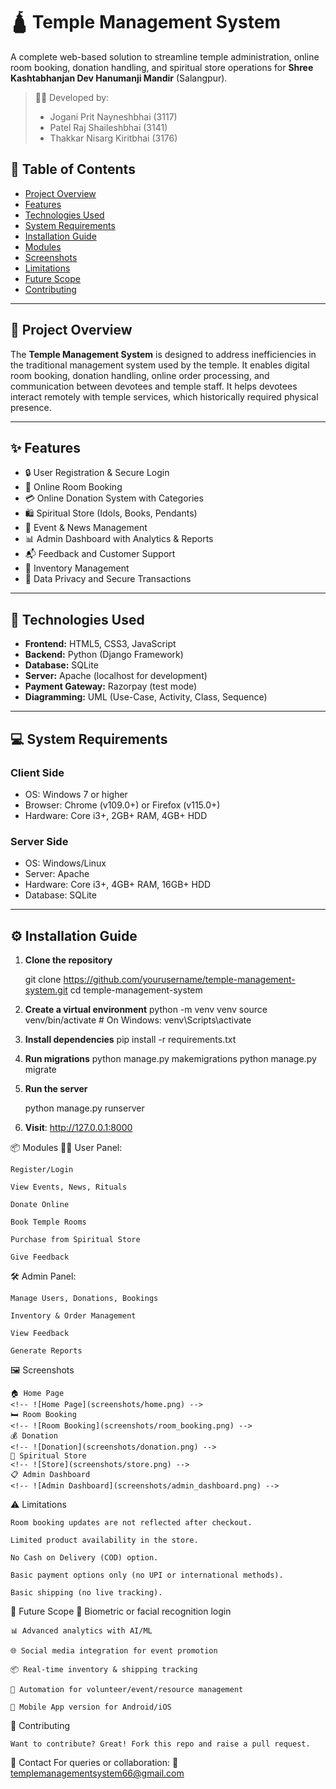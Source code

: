 # 🛕 Temple Management System

A complete web-based solution to streamline temple administration, online room booking, donation handling, and spiritual store operations for **Shree Kashtabhanjan Dev Hanumanji Mandir** (Salangpur).

> 👨‍💻 Developed by:  
> - Jogani Prit Nayneshbhai (3117)  
> - Patel Raj Shaileshbhai (3141)  
> - Thakkar Nisarg Kiritbhai (3176)

## 📑 Table of Contents

- [Project Overview](#project-overview)
- [Features](#features)
- [Technologies Used](#technologies-used)
- [System Requirements](#system-requirements)
- [Installation Guide](#installation-guide)
- [Modules](#modules)
- [Screenshots](#screenshots)
- [Limitations](#limitations)
- [Future Scope](#future-scope)
- [Contributing](#contributing)

---

## 📌 Project Overview

The **Temple Management System** is designed to address inefficiencies in the traditional management system used by the temple. It enables digital room booking, donation handling, online order processing, and communication between devotees and temple staff. It helps devotees interact remotely with temple services, which historically required physical presence.

---

## ✨ Features

- 🔒 User Registration & Secure Login
- 📅 Online Room Booking
- 💳 Online Donation System with Categories
- 🛍️ Spiritual Store (Idols, Books, Pendants)
- 📢 Event & News Management
- 📊 Admin Dashboard with Analytics & Reports
- 📬 Feedback and Customer Support
- 📂 Inventory Management
- 🔐 Data Privacy and Secure Transactions

---

## 🧰 Technologies Used

- **Frontend:** HTML5, CSS3, JavaScript  
- **Backend:** Python (Django Framework)  
- **Database:** SQLite  
- **Server:** Apache (localhost for development)  
- **Payment Gateway:** Razorpay (test mode)  
- **Diagramming:** UML (Use-Case, Activity, Class, Sequence)

---

## 💻 System Requirements

### Client Side
- OS: Windows 7 or higher  
- Browser: Chrome (v109.0+) or Firefox (v115.0+)  
- Hardware: Core i3+, 2GB+ RAM, 4GB+ HDD

### Server Side
- OS: Windows/Linux  
- Server: Apache  
- Hardware: Core i3+, 4GB+ RAM, 16GB+ HDD  
- Database: SQLite  

---

## ⚙️ Installation Guide

1. **Clone the repository**

   git clone https://github.com/yourusername/temple-management-system.git
   cd temple-management-system

2. **Create a virtual environment**
  python -m venv venv
  source venv/bin/activate  # On Windows: venv\Scripts\activate

3. **Install dependencies**
  pip install -r requirements.txt

4. **Run migrations**
  python manage.py makemigrations
  python manage.py migrate

5. **Run the server**

   python manage.py runserver

7. **Visit**: http://127.0.0.1:8000

📦 Modules
  🙍‍♂️ User Panel:
    
    Register/Login
    
    View Events, News, Rituals
    
    Donate Online
    
    Book Temple Rooms
    
    Purchase from Spiritual Store
    
    Give Feedback

  🛠️ Admin Panel:
    
    Manage Users, Donations, Bookings
    
    Inventory & Order Management
    
    View Feedback
    
    Generate Reports


  🖼️ Screenshots

    🏠 Home Page
    <!-- ![Home Page](screenshots/home.png) -->
    🛏️ Room Booking
    <!-- ![Room Booking](screenshots/room_booking.png) -->
    💰 Donation
    <!-- ![Donation](screenshots/donation.png) -->
    🛒 Spiritual Store
    <!-- ![Store](screenshots/store.png) -->
    📋 Admin Dashboard
    <!-- ![Admin Dashboard](screenshots/admin_dashboard.png) -->


  ⚠️ Limitations

    Room booking updates are not reflected after checkout.
    
    Limited product availability in the store.
    
    No Cash on Delivery (COD) option.
    
    Basic payment options only (no UPI or international methods).
    
    Basic shipping (no live tracking).


  🔮 Future Scope
    🔐 Biometric or facial recognition login
    
    📊 Advanced analytics with AI/ML
    
    🌐 Social media integration for event promotion
    
    📦 Real-time inventory & shipping tracking
    
    🔁 Automation for volunteer/event/resource management
    
    📱 Mobile App version for Android/iOS

  🤝 Contributing
    
    Want to contribute? Great! Fork this repo and raise a pull request.

  📧 Contact
    For queries or collaboration:
    📨 templemanagementsystem66@gmail.com
